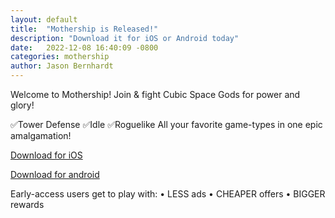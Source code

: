 ```yaml
---
layout: default
title:  "Mothership is Released!"
description: "Download it for iOS or Android today"
date:   2022-12-08 16:40:09 -0800
categories: mothership
author: Jason Bernhardt
---
```

Welcome to Mothership! Join & fight Cubic Space Gods for power and glory!

✅Tower Defense
✅Idle
✅Roguelike
All your favorite game-types in one epic amalgamation!

[Download for iOS][download-ios]

[Download for android][download-android]

Early-access users get to play with:
• LESS ads
• CHEAPER offers
• BIGGER rewards


[download-ios]: https://apps.apple.com/us/app/mothership-idle-tower-defense/id6444686527
[download-android]: https://play.google.com/store/apps/details?id=com.GalapagosGames.Mothership

